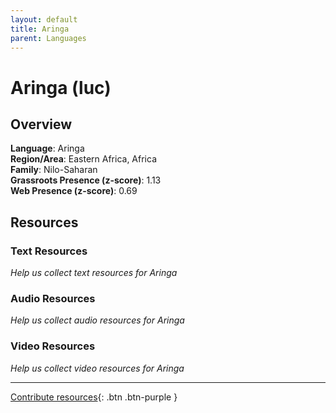 ```yaml
---
layout: default
title: Aringa
parent: Languages
---
```


# Aringa (luc)

## Overview

**Language**: Aringa  
**Region/Area**: Eastern Africa, Africa  
**Family**: Nilo-Saharan  
**Grassroots Presence (z-score)**: 1.13  
**Web Presence (z-score)**: 0.69  

## Resources

### Text Resources
*Help us collect text resources for Aringa*

### Audio Resources
*Help us collect audio resources for Aringa*

### Video Resources
*Help us collect video resources for Aringa*

---

[Contribute resources](https://forms.office.com/e/1SfLJx3u1r){: .btn .btn-purple }
